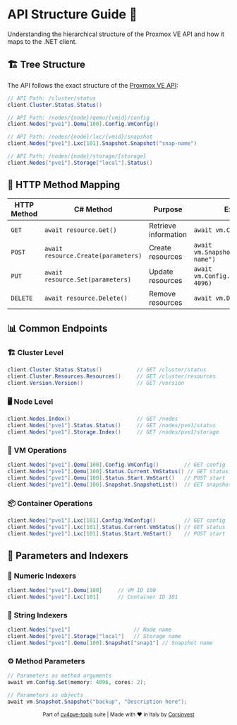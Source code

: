 # API Structure Guide 🌳

Understanding the hierarchical structure of the Proxmox VE API and how it maps to the .NET client.

## 🏗️ Tree Structure

The API follows the exact structure of the [Proxmox VE API](https://pve.proxmox.com/pve-docs/api-viewer/):

```csharp
// API Path: /cluster/status
client.Cluster.Status.Status()

// API Path: /nodes/{node}/qemu/{vmid}/config  
client.Nodes["pve1"].Qemu[100].Config.VmConfig()

// API Path: /nodes/{node}/lxc/{vmid}/snapshot
client.Nodes["pve1"].Lxc[101].Snapshot.Snapshot("snap-name")

// API Path: /nodes/{node}/storage/{storage}
client.Nodes["pve1"].Storage["local"].Status()
```

## 🔧 HTTP Method Mapping

| HTTP Method | C# Method | Purpose | Example |
|-------------|-----------|---------|---------|
| `GET` | `await resource.Get()` | Retrieve information | `await vm.Config.Get()` |
| `POST` | `await resource.Create(parameters)` | Create resources | `await vm.Snapshot.Create("snap-name")` |
| `PUT` | `await resource.Set(parameters)` | Update resources | `await vm.Config.Set(memory: 4096)` |
| `DELETE` | `await resource.Delete()` | Remove resources | `await vm.Delete()` |

## 📊 Common Endpoints

### 🏗️ **Cluster Level**
```csharp
client.Cluster.Status.Status()           // GET /cluster/status
client.Cluster.Resources.Resources()     // GET /cluster/resources
client.Version.Version()                 // GET /version
```

### 🖥️ **Node Level**
```csharp
client.Nodes.Index()                     // GET /nodes
client.Nodes["pve1"].Status.Status()     // GET /nodes/pve1/status
client.Nodes["pve1"].Storage.Index()     // GET /nodes/pve1/storage
```

### 🔧 **VM Operations**
```csharp
client.Nodes["pve1"].Qemu[100].Config.VmConfig()        // GET config
client.Nodes["pve1"].Qemu[100].Status.Current.VmStatus() // GET status
client.Nodes["pve1"].Qemu[100].Status.Start.VmStart()   // POST start
client.Nodes["pve1"].Qemu[100].Snapshot.SnapshotList()  // GET snapshots
```

### 📦 **Container Operations**
```csharp
client.Nodes["pve1"].Lxc[101].Config.VmConfig()         // GET config
client.Nodes["pve1"].Lxc[101].Status.Current.VmStatus() // GET status
client.Nodes["pve1"].Lxc[101].Status.Start.VmStart()    // POST start
```

## 🎯 Parameters and Indexers

### 🔢 **Numeric Indexers**
```csharp
client.Nodes["pve1"].Qemu[100]     // VM ID 100
client.Nodes["pve1"].Lxc[101]      // Container ID 101
```

### 📝 **String Indexers**
```csharp
client.Nodes["pve1"]                    // Node name
client.Nodes["pve1"].Storage["local"]   // Storage name
client.Nodes["pve1"].Qemu[100].Snapshot["snap1"] // Snapshot name
```

### ⚙️ **Method Parameters**
```csharp
// Parameters as method arguments
await vm.Config.Set(memory: 4096, cores: 2);

// Parameters as objects
await vm.Snapshot.Snapshot("backup", "Description here");
```

<div align="center">
  <sub>Part of <a href="https://www.cv4pve-tools.com">cv4pve-tools</a> suite | Made with ❤️ in Italy by <a href="https://www.corsinvest.it">Corsinvest</a></sub>
</div>
